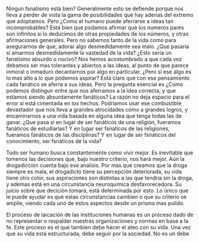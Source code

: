 Ningun fsnatismo está bien? Generalmente esto se defiende porque nos lleva a perder de vista la gama de posibilidades que hay adenas del extremo que adoptamos. Pero ¿Como el humano puede aferrarse a ideas tan incomprobables? Está bien que podamos afirmar que los numeros pares son infinitos si lo deducimos de otras propiedades de los números, y otras afirmaciones generales. Pero no sabemos tanto de la vida como para asegurarnos de que, adorar algo desmedidamente sea malo. ¿Que pasaria si amarmos desmedidamente la vastedad de la vida? ¿Esto sería un fanatismo absurdo o nocivo? Nos hemos acostumbrado a que cada vez debamos ser mas tolerantes y abiertos a las ideas, al punto de que parece inmoral o inmaduro decantarnos por algo en particular. ¿Pero si ese algo es lo mas alto a lo que podemos aspirar? Está claro que con ese pensamiento cada fanático se aferra a sus ideas. Pero la pregunta esencial es ¿Como podemos distinguir entre que nos aferramos a la idea correcta, y que estamos siendo absurdamente fanáticos? La razón no deja espacio para el error si está cimentada en los hechos. Podriamos usar ese combustible devastador que nos lleva a grandes atrocidades como a grandes logros, y encaminarnos a una vida basada en alguna idea que tenga todas las de ganar. ¿Que pasa si en lugar de ser fanáticos de una religión, fueramos fanáticos de estudiarlas? Y en lugar ser fsnaticos de las religiones, fueramos fanáticos de las disciplinas? Y en lugar de ser fsnáticos del conocimiento, ser fsnáticos de la vida?  
  
  
  
Todo ser humano busca constantemente como vivir mejor. Es inevitable que tomenos las decisiones que, bajo nuestro criterio, nos hará mejor. Aún la drogadicción cuenta bajo ese analisis. Por mas que creamos que la droga siempre es mala, el drogadicto tiene su percepción deteriorada, su vida tiene otro color, sus aspiraciones son distintas a las que tendria sin la droga, y ademas está en una circunstancia neuroquimica desfavorecedora. Su juicio sobre que decición tomará, está determinada por esto. Lo único que le puede ayudar es que estas circunstancias cambien o que su criterio se amplíe, viendo cada uno de estos aspectos desde un prisma mas pulido.  
  
  
  
  
El proceso de laicación de las instituciones humanas es un proceso dado de no representar o respaldar nuestras organizaciones y normas en base a la fe. Este proceso es el que tambien debe hacer el ateo con su vida. Una vez que su vida está estructurada, debe seguir por la sociedad. No es un debe